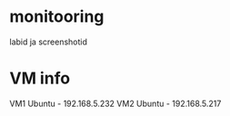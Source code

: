 # monitooring
labid ja screenshotid



# VM info
VM1 Ubuntu - 192.168.5.232
VM2 Ubuntu - 192.168.5.217

